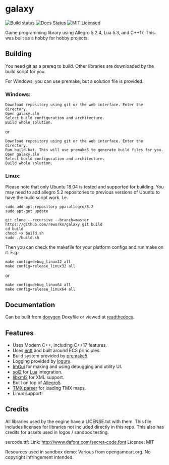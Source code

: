 # galaxy

[![Build status](https://ci.appveyor.com/api/projects/status/ac0ec6gtxl7776y5?svg=true)](https://ci.appveyor.com/project/reworks/galaxy)
[![Docs Status](https://readthedocs.org/projects/galaxy/badge/?version=master)](https://galaxy.readthedocs.io/en/master/?badge=master)
[![MIT Licensed](https://img.shields.io/badge/license-apache-blue.svg)](./LICENSE.txt)

Game programming library using Allegro 5.2.4, Lua 5.3, and C++17. This was built as a hobby for hobby projects.

## Building
You need git as a prereq to build. Other libraries are downloaded by the build script for you.

For Windows, you can use premake, but a solution file is provided.

### Windows:
```
Download repository using git or the web interface. Enter the directory.
Open galaxy.sln
Select build configuration and architecture.
Build whole solution.
```

or

```
Download repository using git or the web interface. Enter the directory.
Run build.bat. This will use premake5 to generate build files for you.
Open galaxy.sln
Select build configuration and architecture.
Build whole solution.
```


### Linux:
Please note that only Ubuntu 18.04 is tested and supported for building. 
You may need to add allegro 5.2 repositories to previous versions of Ubuntu to have the build script work. I.e.

```
sudo add-apt-repository ppa:allegro/5.2
sudo apt-get update
```

```
git clone --recursive --branch=master https://github.com/reworks/galaxy.git build
cd build
chmod +x build.sh
sudo ./build.sh
```

Then you can check the makefile for your platform configs and run make on it. E.g.:

```
make config=debug_linux32 all
make config=release_linux32 all
```

or

```
make config=debug_linux64 all
make config=release_linux64 all
```


## Documentation
Can be built from [doxygen](https://github.com/reworks/galaxy/tree/master/docs) Doxyfile or viewed at [readthedocs](https://galaxy.readthedocs.io/en/master/).


## Features
- Uses Modern C++, including C++17 features.
- Uses [entt](https://github.com/skypjack/entt) and built around ECS principles.
- Build system provided by [premake5](https://premake.github.io/download.html).
- Logging provided by [loguru](https://github.com/emilk/loguru).
- [ImGui](https://github.com/ocornut/imgui) for making and using debugging and utility UI.
- [sol2](https://github.com/ThePhD/sol2) for [Lua](https://www.lua.org/) integration.
- [libxml2](http://xmlsoft.org/downloads.html) for XML support.
- Built on top of [Allegro5](https://liballeg.org/).
- [TMX parser](https://github.com/baylej/tmx) for loading TMX maps.
- Linux support!

## Credits

All libraries used by the engine have a LICENSE.txt with them. This file includes licenses for libraries not included directly in this repo.
This also has credits for assets used in logos / sandbox testing.

sercode.ttf:
	Link: http://www.dafont.com/secret-code.font
	License: MIT


Resources used in sandbox demo:
Various from opengameart.org. No copyright infringement intended.